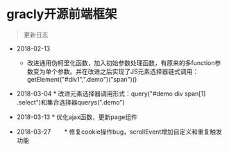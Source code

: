 # gracly开源前端框架

>更新日志

* 2018-02-13
   * 改进通用伪柯里化函数，加入初始参数处理函数，有原来的多function参数变为单个参数。并在改进之后实现了JS元素选择器链式调用：getElement("#div1",".demo")("span")()

* 2018-03-04
      * 改进元素选择器调用形式：query("#demo div span[1] .select")和集合选择器querys(".demo")
    
* 2018-03-13
        * 优化ajax函数，更新page组件
        
* 2018-03-27
        * 修复cookie操作bug，scrollEvent增加自定义和重复触发功能
